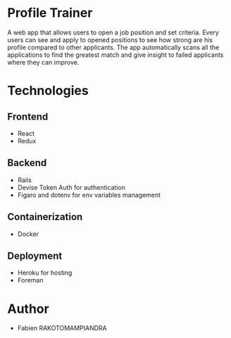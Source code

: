 # Profile Trainer

A web app that allows users to open a job position and set criteria. Every users can see and apply to opened positions to see how strong are his profile compared to other applicants. The app automatically scans all the applications to find the greatest match and give insight to failed applicants where they can improve.

# Technologies
## Frontend
- React
- Redux

## Backend
- Rails
- Devise Token Auth for authentication
- Figaro and dotenv for env variables management

## Containerization
- Docker

## Deployment
- Heroku for hosting
- Foreman

# Author
- Fabien RAKOTOMAMPIANDRA
